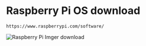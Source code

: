 # Raspberry Pi OS download

    https://www.raspberrypi.com/software/

![Raspberry Pi Imger download](https://i.esdrop.com/d/dLd7n17hg9.png "Raspberry Pi Imger download 이미지")